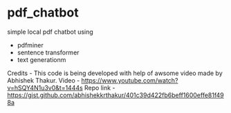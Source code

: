 # pdf_chatbot
simple local pdf chatbot using 
 - pdfminer
 - sentence transformer
 - text generationm

Credits - 
This code is being developed with help of awsome video made by Abhishek Thakur.
Video - https://www.youtube.com/watch?v=hSQY4N1u3v0&t=1444s
Repo link - https://gist.github.com/abhishekkrthakur/401c39d422fb6beff1600effe81f498a

